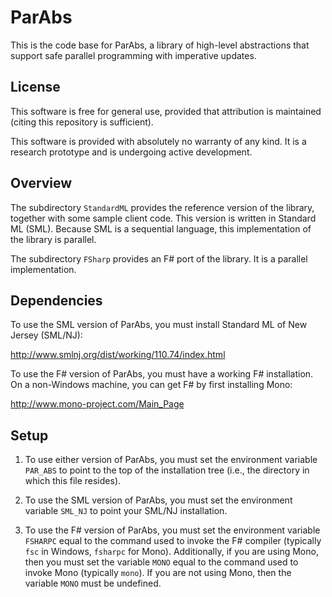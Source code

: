 ParAbs
======

This is the code base for ParAbs, a library of high-level abstractions
that support safe parallel programming with imperative updates.

License
-------

This software is free for general use, provided that attribution is
maintained (citing this repository is sufficient).

This software is provided with absolutely no warranty of any kind.  It
is a research prototype and is undergoing active development.

Overview
--------

The subdirectory `StandardML` provides the reference version of the
library, together with some sample client code.  This version is
written in Standard ML (SML).  Because SML is a sequential language,
this implementation of the library is parallel.

The subdirectory `FSharp` provides an F# port of the library.  It is a
parallel implementation.

Dependencies
------------

To use the SML version of ParAbs, you must install Standard ML of
New Jersey (SML/NJ):

http://www.smlnj.org/dist/working/110.74/index.html

To use the F# version of ParAbs, you must have a working F#
installation.  On a non-Windows machine, you can get F# by first
installing Mono:

http://www.mono-project.com/Main_Page

Setup
-----

1. To use either version of ParAbs, you must set the environment
   variable `PAR_ABS` to point to the top of the installation tree
   (i.e., the directory in which this file resides).

2. To use the SML version of ParAbs, you must set the environment
   variable `SML_NJ` to point your SML/NJ installation.

3. To use the F# version of ParAbs, you must set the environment
   variable `FSHARPC` equal to the command used to invoke the F#
   compiler (typically `fsc` in Windows, `fsharpc` for Mono).
   Additionally, if you are using Mono, then you must set the variable
   `MONO` equal to the command used to invoke Mono (typically `mono`).
   If you are not using Mono, then the variable `MONO` must be
   undefined.
